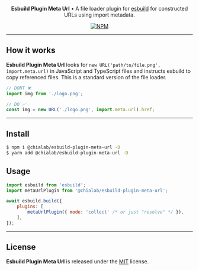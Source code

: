 <p align="center">
    <strong>Esbuild Plugin Meta Url</strong> • A file loader plugin for <a href="https://esbuild.github.io/">esbuild</a> for constructed URLs using import metadata.
</p>

<p align="center">
    <a href="https://www.npmjs.com/package/@chialab/esbuild-plugin-meta-url"><img alt="NPM" src="https://img.shields.io/npm/v/@chialab/esbuild-plugin-meta-url.svg?style=flat-square"></a>
</p>

---

## How it works

**Esbuild Plugin Meta Url** looks for `new URL('path/to/file.png', import.meta.url)` in JavaScript and TypeScript files and instructs esbuild to copy referenced files. This is a standard version of the file loader.

```js
// DONT ❌
import img from './logo.png';

// DO ✅
const img = new URL('./logo.png', import.meta.url).href;
```

---

## Install

```sh
$ npm i @chialab/esbuild-plugin-meta-url -D
$ yarn add @chialab/esbuild-plugin-meta-url -D
```

## Usage

```js
import esbuild from 'esbuild';
import metaUrlPlugin from '@chialab/esbuild-plugin-meta-url';

await esbuild.build({
    plugins: [
        metaUrlPlugin({ mode: 'collect' /* or just "resolve" */ }),
    ],
});
```

---

## License

**Esbuild Plugin Meta Url** is released under the [MIT](https://github.com/chialab/rna/blob/master/packages/esbuild-plugin-meta-url/LICENSE) license.
